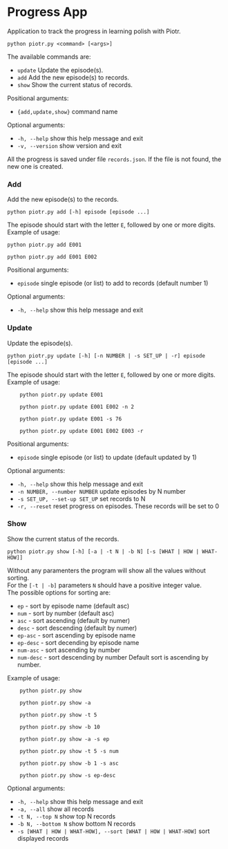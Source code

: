 # Progress App

Application to track the progress in learning polish with Piotr.

    python piotr.py <command> [<args>]

The available commands are:
- `update` Update the episode(s).
-    `add`      Add the new episode(s) to records.
-    `show`     Show the current status of records.

Positional arguments:
-  `{add,update,show}`  command name

Optional arguments:
-  `-h, --help`         show this help message and exit
-  `-v, --version`      show version and exit


All the progress is saved under file `records.json`. If the file is not found, the new one is created.

### Add
Add the new episode(s) to the records.

    python piotr.py add [-h] episode [episode ...]

The episode should start with the letter `E`, followed by one or more digits.\
Example of usage:
```shell
python piotr.py add E001
```
```shell
python piotr.py add E001 E002
```

Positional arguments:
-  `episode`     single episode (or list) to add to records (default number 1)

Optional arguments:
-  `-h, --help`         show this help message and exit

### Update

Update the episode(s).

    python piotr.py update [-h] [-n NUMBER | -s SET_UP | -r] episode [episode ...]

The episode should start with the letter `E`, followed by one or more digits.
Example of usage:
```shell
    python piotr.py update E001
```
```shell
    python piotr.py update E001 E002 -n 2
```
```shell
    python piotr.py update E001 -s 76
```
```shell
    python piotr.py update E001 E002 E003 -r
```
Positional arguments:
-  `episode`               single episode (or list) to update (default updated by 1)

Optional arguments:
-  `-h, --help`                  show this help message and exit
-  `-n NUMBER, --number NUMBER`  update episodes by N number
-  `-s SET_UP, --set-up SET_UP`  set records to N
-  `-r, --reset`                 reset progress on episodes. These records will be set to 0

### Show
Show the current status of the records.

    python piotr.py show [-h] [-a | -t N | -b N] [-s [WHAT | HOW | WHAT-HOW]]

Without any paramenters the program will show all the values without sorting. \
For the `[-t | -b]` parameters `N` should have a positive integer value. \
The possible options for sorting are:
- `ep`        - sort by episode name (default asc)
- `num`       - sort by number (default asc)
- `asc`       - sort ascending (default by numer)
- `desc`      - sort descending (default by numer)
- `ep-asc`    - sort ascending by episode name
- `ep-desc`   - sort decending by episode name
- `num-asc`   - sort ascending by number
- `num-desc`  - sort descending by number
Default sort is ascending by number.

Example of usage:
```shell
    python piotr.py show
```
```shell
    python piotr.py show -a
```
```shell
    python piotr.py show -t 5
```
```shell
    python piotr.py show -b 10
```
```shell
    python piotr.py show -a -s ep
```
```shell
    python piotr.py show -t 5 -s num
```
```shell
    python piotr.py show -b 1 -s asc
```
```shell
    python piotr.py show -s ep-desc
```

Optional arguments:
-  `-h, --help`            show this help message and exit
-  `-a, --all`             show all records
-  `-t N, --top N`         show top N records
-  `-b N, --bottom N`      show bottom N records
-  `-s [WHAT | HOW | WHAT-HOW], --sort [WHAT | HOW | WHAT-HOW]` sort displayed records
